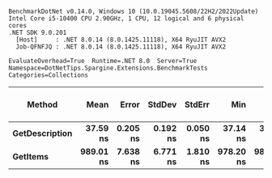 ```

BenchmarkDotNet v0.14.0, Windows 10 (10.0.19045.5608/22H2/2022Update)
Intel Core i5-10400 CPU 2.90GHz, 1 CPU, 12 logical and 6 physical cores
.NET SDK 9.0.201
  [Host]     : .NET 8.0.14 (8.0.1425.11118), X64 RyuJIT AVX2
  Job-QFNFJQ : .NET 8.0.14 (8.0.1425.11118), X64 RyuJIT AVX2

EvaluateOverhead=True  Runtime=.NET 8.0  Server=True  
Namespace=DotNetTips.Spargine.Extensions.BenchmarkTests  Categories=Collections  

```
| Method         | Mean      | Error    | StdDev   | StdErr   | Min       | Q1        | Median    | Q3        | Max         | Op/s         | CI99.9% Margin | Iterations | Kurtosis | MValue | Skewness | Rank | LogicalGroup | Baseline | Exceptions | Code Size | Completed Work Items | Lock Contentions | Gen0   | Allocated |
|--------------- |----------:|---------:|---------:|---------:|----------:|----------:|----------:|----------:|------------:|-------------:|---------------:|-----------:|---------:|-------:|---------:|-----:|------------- |--------- |-----------:|----------:|---------------------:|-----------------:|-------:|----------:|
| **GetDescription** |  **37.59 ns** | **0.205 ns** | **0.192 ns** | **0.050 ns** |  **37.14 ns** |  **37.50 ns** |  **37.60 ns** |  **37.68 ns** |    **37.91 ns** | **26,605,071.6** |       **7.475 ns** |      **15.00** |    **2.874** |  **2.000** |  **-0.3580** |    **1** | *****            | **No**       |          **-** |     **750 B** |                    **-** |                **-** | **0.0002** |      **24 B** |
| **GetItems**       | **989.01 ns** | **7.638 ns** | **6.771 ns** | **1.810 ns** | **978.20 ns** | **986.00 ns** | **987.68 ns** | **992.88 ns** | **1,001.05 ns** |  **1,011,113.4** |       **6.095 ns** |      **14.00** |    **2.199** |  **2.000** |   **0.2007** |    **2** | *****            | **No**       |          **-** |        **NA** |                    **-** |                **-** | **0.0095** |     **896 B** |
